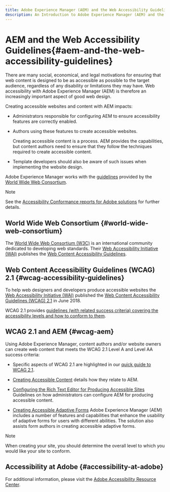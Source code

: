 ```yaml
---
title: Adobe Experience Manager (AEM) and the Web Accessibility Guidelines
description: An Introduction to Adobe Experience Manager (AEM) and the Web Accessibility Guidelines
---
```


# AEM and the Web Accessibility Guidelines{#aem-and-the-web-accessibility-guidelines}

There are many social, economical, and legal motivations for ensuring that web content is designed to be as accessible as possible to the target audience, regardless of any disability or limitations they may have. Web accessibility with Adobe Experience Manager (AEM) is therefore an increasingly important aspect of good web design.
 
Creating accessible websites and content with AEM impacts:
 
* Administrators responsible for configuring AEM to ensure accessibility features are correctly enabled.
 
* Authors using these features to create accessible websites.
 
  Creating accessible content is a process. AEM provides the capabilities, but content authors need to ensure that they follow the techniques required to create accessible content.
 
* Template developers should also be aware of such issues when implementing the website design.
 
Adobe Experience Manager works with the [guidelines](#wcag-accessibility-guidelines) provided by the [World Wide Web Consortium](#world-wide-web-consortium). 

>[!NOTE]
>
> See the [Accessibility Conformance reports for Adobe solutions](https://www.adobe.com/accessibility/compliance.html) for further details.

## World Wide Web Consortium {#world-wide-web-consortium}
 
The [World Wide Web Consortium (W3C)](https://www.w3.org/) is an international community dedicated to developing web standards. Their [Web Accessibility Initiative (WAI)](https://www.w3.org/WAI/) publishes the [Web Content Accessibility Guidelines](#wcag-accessibility-guidelines).

## Web Content Accessibility Guidelines (WCAG) 2.1 {#wcag-accessibility-guidelines}

To help web designers and developers produce accessible websites the [Web Accessibility Initiative (WAI)](https://www.w3.org/WAI/) published the [Web Content Accessibility Guidelines (WCAG) 2.1](https://www.w3.org/TR/WCAG/) in June 2018.

WCAG 2.1 provides [guidelines (with related success criteria) covering the accessibility levels and how to conform to them](https://www.w3.org/TR/WCAG/#conformance).
 
## WCAG 2.1 and AEM {#wcag-aem}

Using Adobe Experience Manager, content authors and/or website owners can create web content that meets the WCAG 2.1 Level A and Level AA success criteria:
 
* Specific aspects of WCAG 2.1 are highlighted in our [quick guide to WCAG 2.1](/help/managing/qg-wcag.md).
 
* [Creating Accessible Content](/help/sites-authoring/creating-accessible-content.md) details how they relate to AEM. 

* [Configuring the Rich Text Editor for Producing Accessible Sites](/help/sites-administering/rte-accessible-content.md)
  Guidelines on how administrators can configure AEM for producing accessible content.

* [Creating Accessible Adaptive Forms](/help/forms/using/creating-accessible-adaptive-forms.md)
  Adobe Experience Manager (AEM) includes a number of features and capabilities that enhance the usability of adaptive forms for users with different abilities. The solution also assists form authors in creating accessible adaptive forms.

>[!NOTE]
> 
>When creating your site, you should determine the overall level to which you would like your site to conform.
 
## Accessibility at Adobe {#accessibility-at-adobe}
 
For additional information, please visit the [Adobe Accessibility Resource Center](https://www.adobe.com/accessibility/).
 